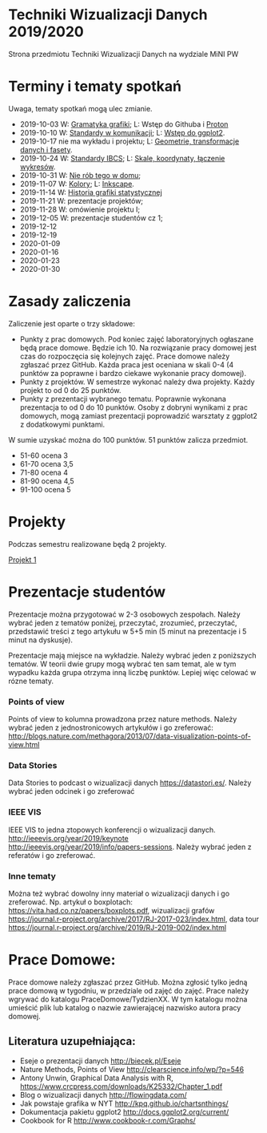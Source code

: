 # Techniki Wizualizacji Danych 2019/2020

Strona przedmiotu Techniki Wizualizacji Danych na wydziale MiNI PW

# Terminy i tematy spotkań

Uwaga, tematy spotkań mogą ulec zmianie.

* 2019-10-03 W: [Gramatyka grafiki](http://biecek.pl/Eseje/indexGramatyka.html); L: Wstęp do Githuba i [Proton](https://github.com/mini-pw/2020Z-TechnikiWizualizacjiDanych/tree/master/proton)
* 2019-10-10 W: [Standardy w komunikacji](http://www.ibcs-a.org/); L: [Wstęp do ggplot2](https://github.com/mini-pw/2020Z-TechnikiWizualizacjiDanych/tree/master/Materia%C5%82y/TYDZIEN2).
* 2019-10-17 nie ma wykładu i projektu; L: [Geometrie, transformacje danych i fasety](https://github.com/mini-pw/2020Z-TechnikiWizualizacjiDanych/tree/master/Materia%C5%82y/TYDZIEN3).
* 2019-10-24 W: [Standardy IBCS](Materiały/ibcs_wyklad.pdf); L: [Skale, koordynaty, łączenie wykresów](https://github.com/mini-pw/2020Z-TechnikiWizualizacjiDanych/blob/master/Materia%C5%82y/TYDZIEN4/scales-coordinates-multiplots.R).
* 2019-10-31 W: [Nie rób tego w domu](http://biecek.pl/Eseje/indexPomylka.html);
* 2019-11-07 W: [Kolory](http://biecek.pl/Eseje/indexKolory.html); L: [Inkscape](https://github.com/mini-pw/2020Z-TechnikiWizualizacjiDanych/blob/master/Materia%C5%82y/TYDZIEN5/export.R).
* 2019-11-14 W: [Historia grafiki statystycznej](http://biecek.pl/Eseje/indexHistoria.html)
* 2019-11-21 W: prezentacje projektów;
* 2019-11-28 W: omówienie projektu I;
* 2019-12-05 W: prezentacje studentów cz 1;
* 2019-12-12
* 2019-12-19
* 2020-01-09
* 2020-01-16
* 2020-01-23
* 2020-01-30


# Zasady zaliczenia

Zaliczenie jest oparte o trzy składowe:

* Punkty z prac domowych. Pod koniec zajęć laboratoryjnych ogłaszane będą prace domowe. Będzie ich 10. Na rozwiązanie pracy domowej jest czas do rozpoczęcia się kolejnych zajęć. Prace domowe należy zgłaszać przez GitHub. Każda praca jest oceniana w skali 0-4 (4 punktów za poprawne i bardzo ciekawe wykonanie pracy domowej).
* Punkty z projektów. W semestrze wykonać należy dwa projekty. Każdy projekt to od 0 do 25 punktów. 
* Punkty z prezentacji wybranego tematu. Poprawnie wykonana prezentacja to od 0 do 10 punktów. Osoby z dobryni wynikami z prac domowych, mogą zamiast prezentacji poprowadzić warsztaty z ggplot2 z dodatkowymi punktami.

W sumie uzyskać można do 100 punktów. 51 punktów zalicza przedmiot.

* 51-60 ocena 3
* 61-70 ocena 3,5
* 71-80 ocena 4
* 81-90 ocena 4,5
* 91-100 ocena 5

# Projekty

Podczas semestru realizowane będą 2 projekty. 

[Projekt 1](Projekt1/README.md)

# Prezentacje studentów

Prezentacje można przygotować w 2-3 osobowych zespołach. Należy wybrać jeden z tematów poniżej, przeczytać, zrozumieć, przeczytać, przedstawić treści z tego artykułu w 5+5 min (5 minut na prezentacje i 5 minut na dyskusje).

Prezentacje mają miejsce na wykładzie. Należy wybrać jeden z poniższych tematów. W teorii dwie grupy mogą wybrać ten sam temat, ale w tym wypadku każda grupa otrzyma inną liczbę punktów. Lepiej więc celować w rózne tematy.

### Points of view

Points of view to kolumna prowadzona przez nature methods. Należy wybrać jeden z jednostronicowych artykułów i go zreferować: http://blogs.nature.com/methagora/2013/07/data-visualization-points-of-view.html

### Data Stories

Data Stories to podcast o wizualizacji danych https://datastori.es/. Należy wybrać jeden odcinek i go zreferować

### IEEE VIS 

IEEE VIS to jedna  ztopowych konferencji o wizualizacji danych. http://ieeevis.org/year/2019/keynote http://ieeevis.org/year/2019/info/papers-sessions. Należy wybrać jeden z referatów i go zreferować.

### Inne tematy

Można też wybrać dowolny inny materiał o wizualizacji danych i go zreferować. Np. artykuł o boxplotach: https://vita.had.co.nz/papers/boxplots.pdf, wizualizacji grafów https://journal.r-project.org/archive/2017/RJ-2017-023/index.html, data tour https://journal.r-project.org/archive/2019/RJ-2019-002/index.html


# Prace Domowe:

Prace domowe należy zgłaszać przez GitHub. 
Można zgłosić tylko jedną prace domową w tygodniu, w przedziale od zajęć do zajęć. 
Prace należy wgrywać do katalogu PraceDomowe/TydzienXX. 
W tym katalogu można umieścić plik lub katalog o nazwie zawierającej nazwisko autora pracy domowej.


Literatura uzupełniająca:
-------------------------
* Eseje o prezentacji danych http://biecek.pl/Eseje
* Nature Methods, Points of View http://clearscience.info/wp/?p=546
* Antony Unwin, Graphical Data Analysis with R, https://www.crcpress.com/downloads/K25332/Chapter_1.pdf
* Blog o wizualizacji danych http://flowingdata.com/
* Jak powstaje grafika w NYT http://kpq.github.io/chartsnthings/
* Dokumentacja pakietu ggplot2 http://docs.ggplot2.org/current/
* Cookbook for R http://www.cookbook-r.com/Graphs/

